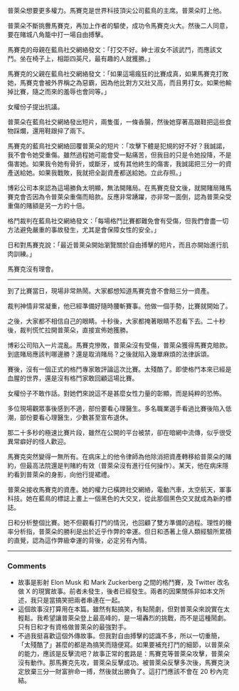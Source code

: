 普萊朵想要更多權力。馬賽克是世界科技頂尖公司藍鳥的主席。普萊朵盯上他。

普萊朵不斷挑釁馬賽克，再加上作者的驅使，成功令馬賽克火大。然後二人同意，要在賭城八角籠中打一場自由搏擊。

馬賽克的母親在藍鳥社交網絡發文：「打交不好。紳士淑女不該武鬥，而應該文鬥。坐在椅子上，相距四英尺，最有趣的人就獲勝。」

馬賽克的父親在藍鳥社交網絡發文：「如果這場瘋狂的比賽成真，如果馬賽克打敗她，馬賽克會被外界稱之為惡霸，因為他比對方又壯又高，而且男打女。如果他輸掉比賽，隨之而來的羞辱也會同等。」

女權份子提出抗議。

普萊朵在藍鳥社交網絡發出短片，兩隻蛋，一條香腸，然後她穿著高跟鞋把這些食物踩爛，還用鞋跟捽了兩下。

馬賽克的藍鳥社交網絡回覆普萊朵的短片：「攻擊下體是犯規的好不好？我誠諾，我不會令她受重傷。雖然過程她可能會受一點痛苦，但我目的只是令她投降，不是傷害她。如果我令她有骨折，或斷牙，或有其他終生的傷害，我誠諾把三分一的資產送給她。如果我戰敗，我就把全副資產都送給她。立此存照。」

博彩公司本來認為這場勝負太明顯，無法開賭局。在馬賽克發文後，就開賭局賭馬賽克會否因為令普萊朵重傷而賠款。反應非常踴躍，亦非常一面倒，認為普萊朵受重傷的賭額是另一方的十倍。

格鬥裁判在藍鳥社交網絡發文：「每場格鬥比賽都難免會有受傷，但我們會盡一切方法避免嚴重的事故發生，尤其是會保障女性的安全。」

日和對馬賽克說：「最近普萊朵開始瀏覽關於自由搏擊的短片，而且亦開始進行肌肉訓練。」

馬賽克沒有理會。

---

到了比賽當日，現場非常熱鬧。大家都想知道馬賽克會不會賠三分一資產。

裁判神情非常凝重，他已經準備好隨時腰斬賽事。他做一個手勢，比賽就開始了。

之後，大家都不相信自己的眼睛。十秒後，大家都掩著眼睛不忍看下去。二十秒後，裁判慌忙拉開普萊朵，直接宣佈她獲勝。

博彩公司陷入一片混亂。馬賽克慘敗，普萊朵沒有受傷，普萊朵獲得馬賽克賠款。到底賭局應該判哪邊勝？還是取消賭局？之後就陷入幾單麻煩的法律訴頌。

賽後，沒有一個正式的格鬥專家敢評論這次比賽。太殘酷了。即使格鬥本來已經是血腥的世界，還是沒有格鬥家敢回顧這場比賽。

女權份子不敢作話。對她們來說這不是甚麼女性力量的彰顯，而是純粹的恐怖。

多位現場觀眾事後感到不適，部份要看心理醫生。多名職業選手看過比賽後陷入低潮，部份要看心理醫生，少數甚至宣布退休。

那二十多秒的極速比賽片段，雖然在公開的平台被禁，卻在暗網中流傳，似乎很受異常癖好的怪人歡迎。

馬賽克突然變得一無所有。在病床上的他令律師為他除消把資產轉移給普萊朵的賭約，但最高法院還是判賭約有效（普萊朵沒有進行任何操作）。某天，他在病床隱約看到普萊朵的身影，向他行提裙禮。

普萊朵接收馬賽克的資產。她的權力已橫跨社交網絡，電動汽車，太空航天，軍事科技。她在藍鳥的標誌上畫上一個黑色的大交叉，從此那個黑色交叉就成為新的標誌。

日和分析整個比賽。她不但觀看打鬥的情況，也回顧了雙方準備的過程。理性的機率分析指，普萊朵的勝利是出於近乎作弊的幸運。但日和憑著上億人類經驗所累積的直覺，認為這作弊級幸運的背後，必定另有內情。

---

### Comments

- 故事是影射 Elon Musk 和 Mark Zuckerberg 之間的格鬥賽，及 Twitter 改名做 X 的現實故事。前者未發生，後者已經發生。兩者的因果關係非如本文所述，我只是當搞笑把兩者串連在一起。
- 這個故事沒打算用在本篇。雖然有點搞笑，有點鬧劇，但對普萊朵來說實在太輕鬆。我希望讓普萊朵登上最高峰的，是一場轟烈的挑戰，而不是這種鬧劇。只有日和才有資格做普萊朵的最強對手。
- 不過我挺喜歡這個外傳故事。但我對自由搏擊的認識不多，所以一切重簡，「太殘酷了」甚麼的都是為搞笑而隨便寫。如果要補充打鬥的細節，以普萊朵的能力，應該是反擊流吧？故事正常的套路是：馬賽克等普萊朵攻擊，普萊朵沒有動作。那馬賽克先攻，普萊朵反擊成功。被普萊朵反擊多次後，馬賽克決定放棄三分一財富拚命一搏，然後就出勝負了。這打鬥應該不會在 20 秒內完結。